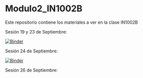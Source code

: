 # Modulo2_IN1002B
Este repositorio contiene los materiales a ver en la clase IN1002B

Sesión 19 y 23 de Septiembre:

[![Binder](https://mybinder.org/badge_logo.svg)](https://mybinder.org/v2/gh/BriciaGalindoM/Modulo2_IN1002B/HEAD?labpath=M2Exploracion_y_preparacion.ipynb)

Sesión 24 de Septiembre:

[![Binder](https://mybinder.org/badge_logo.svg)](https://mybinder.org/v2/gh/BriciaGalindoM/Modulo2_IN1002B/HEAD?labpath=M2Deteccion_y_correccion.ipynb)

Sesión 26 de Septiembre:
